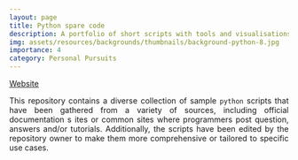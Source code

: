 ```yaml
---
layout: page
title: Python spare code
description: A portfolio of short scripts with tools and visualisations developed in Python.
img: assets/resources/backgrounds/thumbnails/background-python-8.jpg
importance: 4
category: Personal Pursuits
---
```


<a href="https://bahp.github.io/python-spare-code/"
   class="" target="_blank">
   Website
   <i class="fa fa-sm fa-link" aria-hidden="true"></i>
</a>

<p align="justify">
    This repository contains a diverse collection of sample <code>python</code> scripts that 
    have been gathered from a variety of sources, including official documentation s
    ites or common sites where programmers post question, answers and/or tutorials. 
    Additionally, the scripts have been edited by the repository owner to make them 
    more comprehensive or tailored to specific use cases.
</p>

